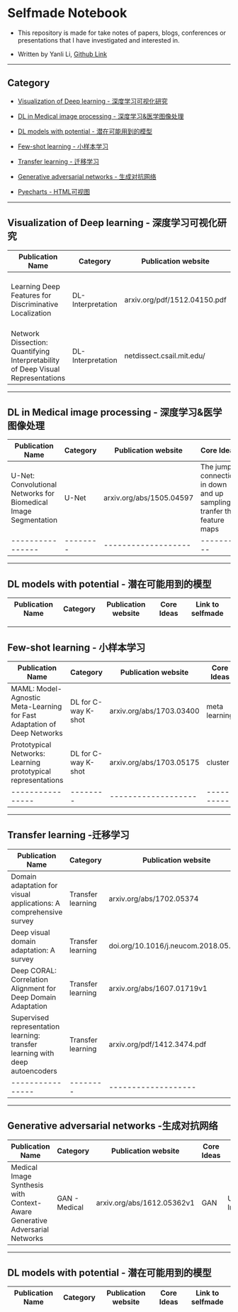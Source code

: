 # Selfmade Notebook

* This repository is made for take notes of papers, blogs, conferences or presentations that I have investigated and interested in.
+ Written by Yanli Li, [Github Link](https://github.com/CesareLink)
---------------------------------------------------------------------------------------------------------------------------------
## Category

* [Visualization of Deep learning - 深度学习可视化研究](#jump1)

* [DL in Medical image processing - 深度学习&医学图像处理](#jump2)

* [DL models with potential - 潜在可能用到的模型](#jump3)

* [Few-shot learning - 小样本学习](#jump4)

* [Transfer learning - 迁移学习](#jump5)

* [Generative adversarial networks - 生成对抗网络](#jump6)

* [Pyecharts - HTML可视图](#jump7)

--------------------------------------------------------------------

## <span id="jump1"> Visualization of Deep learning - 深度学习可视化研究</span>

| Publication Name | Category | Publication website | Core Ideas | Link to selfmade |
| ---------------- | -------- | ------------------- | ---------- |  --------------- |
| Learning Deep Features for Discriminative Localization | DL-Interpretation | arxiv.org/pdf/1512.04150.pdf | Through GAP to activate the biggest contribution parts | [Link](https://github.com/CesareLink/Selfmade_Noetbook/blob/main/Visualization_of_DL/Learning%20Deep%20Features%20for%20Discriminative%20Localization) |
| Network Dissection: Quantifying Interpretability of Deep Visual Representations | DL-Interpretation | netdissect.csail.mit.edu/ | Under-Investigating | Under-Construction|


--------------------------------------------------------------------

## <span id="jump2"> DL in Medical image processing - 深度学习&医学图像处理</span>

| Publication Name | Category | Publication website | Core Ideas | Link to selfmade |
| ---------------- | -------- | ------------------- | ---------- |  --------------- |
| U-Net: Convolutional Networks for Biomedical Image Segmentation | U-Net | arxiv.org/abs/1505.04597 | The jump connection in down and up sampling, tranfer the feature maps | Under construction |
| ---------------- | -------- | ------------------- | ---------- |  --------------- |



--------------------------------------------------------------------

## <span id="jump3"> DL models with potential - 潜在可能用到的模型</span>

| Publication Name | Category | Publication website | Core Ideas | Link to selfmade |
| ---------------- | -------- | ------------------- | ---------- |  --------------- |


--------------------------------------------------------------------

## <span id="jump4"> Few-shot learning - 小样本学习</span>

| Publication Name | Category | Publication website | Core Ideas | Link to selfmade |
| ---------------- | -------- | ------------------- | ---------- |  --------------- |
| MAML: Model-Agnostic Meta-Learning for Fast Adaptation of Deep Networks | DL for C-way K-shot | arxiv.org/abs/1703.03400 | meta learning |  Under-Investigating |
| Prototypical Networks: Learning prototypical representations  | DL for C-way K-shot | arxiv.org/abs/1703.05175 | cluster |  Under-Investigating |
| ---------------- | -------- | ------------------- | ---------- |  --------------- |

--------------------------------------------------------------------

## <span id="jump5"> Transfer learning -迁移学习</span>

| Publication Name | Category | Publication website | Core Ideas | Link to selfmade |
| ---------------- | -------- | ------------------- | ---------- |  --------------- |
| Domain adaptation for visual applications: A comprehensive survey | Transfer learning | arxiv.org/abs/1702.05374 | Summary |  Under-Investigating |
| Deep visual domain adaptation: A survey | Transfer learning | doi.org/10.1016/j.neucom.2018.05.083 | Summary |  Under-Investigating |
| Deep CORAL: Correlation Alignment for Deep Domain Adaptation |  Transfer learning | arxiv.org/abs/1607.01719v1 | Correlation Alignment | Under-Investigating |
| Supervised representation learning: transfer learning with deep autoencoders | Transfer learning | arxiv.org/pdf/1412.3474.pdf | Auto-encoder |  Under-Investigating |
| ---------------- | -------- | ------------------- | ---------- |  --------------- |




--------------------------------------------------------------------

## <span id="jump6"> Generative adversarial networks -生成对抗网络</span>

| Publication Name | Category | Publication website | Core Ideas | Link to selfmade |
| ---------------- | -------- | ------------------- | ---------- |  --------------- |
| Medical Image Synthesis with Context-Aware Generative Adversarial Networks | GAN - Medical | arxiv.org/abs/1612.05362v1 | GAN |  Under-Investigating |



--------------------------------------------------------------------

## <span id="jump7"> DL models with potential - 潜在可能用到的模型</span>

| Publication Name | Category | Publication website | Core Ideas | Link to selfmade |
| ---------------- | -------- | ------------------- | ---------- |  --------------- |
